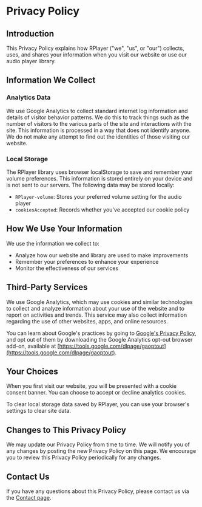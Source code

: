 # Privacy Policy

## Introduction

This Privacy Policy explains how RPlayer ("we", "us", or "our") collects, uses, and shares your information
when you visit our website or use our audio player library.

## Information We Collect

### Analytics Data

We use Google Analytics to collect standard internet log information and details of visitor behavior patterns.
We do this to track things such as the number of visitors to the various parts of the site and interactions
with the site. This information is processed in a way that does not identify anyone.
We do not make any attempt to find out the identities of those visiting our website.

### Local Storage

The RPlayer library uses browser localStorage to save and remember your volume preferences.
This information is stored entirely on your device and is not sent to our servers.
The following data may be stored locally:

- `RPlayer-volume`: Stores your preferred volume setting for the audio player
- `cookiesAccepted`: Records whether you've accepted our cookie policy

## How We Use Your Information

We use the information we collect to:

- Analyze how our website and library are used to make improvements
- Remember your preferences to enhance your experience
- Monitor the effectiveness of our services

## Third-Party Services

We use Google Analytics, which may use cookies and similar technologies to collect and analyze information
about your use of the website and to report on activities and trends. This service may also collect information
regarding the use of other websites, apps, and online resources.

You can learn about Google's practices by going to [Google's Privacy Policy](https://policies.google.com/privacy),
and opt out of them by downloading the Google Analytics opt-out browser add-on, available at
[https://tools.google.com/dlpage/gaoptout](https://tools.google.com/dlpage/gaoptout).

## Your Choices

When you first visit our website, you will be presented with a cookie consent banner.
You can choose to accept or decline analytics cookies.

To clear local storage data saved by RPlayer, you can use your browser's settings to clear site data.

## Changes to This Privacy Policy

We may update our Privacy Policy from time to time. We will notify you of any changes by posting the new
Privacy Policy on this page. We encourage you to review this Privacy Policy periodically for any changes.

## Contact Us

If you have any questions about this Privacy Policy, please contact us via the [Contact page](/contact).
